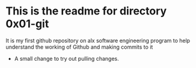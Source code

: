 # This is the readme for directory 0x01-git
It is my first github repository on alx software engineering program to help understand the working of Github and making commits to it
* A small change to try out pulling changes.
